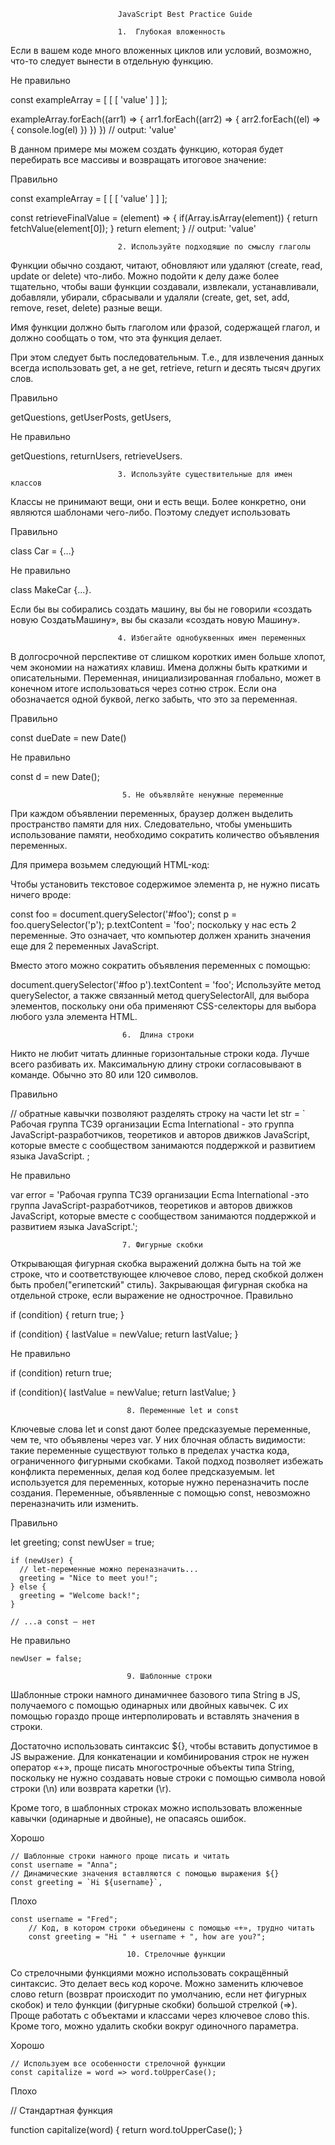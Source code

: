 
                            JavaScript Best Practice Guide

                            1.  Глубокая вложенность

Если в вашем коде много вложенных циклов или условий, возможно, что-то следует вынести в отдельную функцию.

Не правильно

  const exampleArray = [ [ [ 'value' ] ] ];

  exampleArray.forEach((arr1) => {
  arr1.forEach((arr2) => {
    arr2.forEach((el) => {
      console.log(el)
    })
  })
  })
  // output: 'value'

В данном примере мы можем создать функцию, которая будет перебирать все массивы и возвращать итоговое значение:

Правильно

  const exampleArray = [ [ [ 'value' ] ] ];

  const retrieveFinalValue = (element) => {
    if(Array.isArray(element)) {
      return fetchValue(element[0]);
    }
    return element;
  }
  // output: 'value'

                            2. Используйте подходящие по смыслу глаголы

Функции обычно создают, читают, обновляют или удаляют (create, read, update or delete) что-либо. Можно подойти к делу даже более тщательно, чтобы ваши функции создавали, извлекали, устанавливали, добавляли, убирали, сбрасывали и удаляли (create, get, set, add, remove, reset, delete) разные вещи.

Имя функции должно быть глаголом или фразой, содержащей глагол, и должно сообщать о том, что эта функция делает.

При этом следует быть последовательным. Т.е., для извлечения данных всегда использовать get, а не get, retrieve, return и десять тысяч других слов.

Правильно

  getQuestions, getUserPosts, getUsers,

Не правильно

  getQuestions, returnUsers, retrieveUsers.

                            3. Используйте существительные для имен классов

Классы не принимают вещи, они и есть вещи. Более конкретно, они являются шаблонами чего-либо. Поэтому следует использовать

Правильно

  class Car = {…}

Не правильно

  class MakeCar {...}.

Если бы вы собирались создать машину, вы бы не говорили «создать новую СоздатьМашину», вы бы сказали «создать новую Машину».

                            4. Избегайте однобуквенных имен переменных

В долгосрочной перспективе от слишком коротких имен больше хлопот, чем экономии на нажатиях клавиш.
Имена должны быть краткими и описательными. Переменная, инициализированная глобально, может в конечном итоге использоваться через сотню строк. Если она обозначается одной буквой, легко забыть, что это за переменная.

Правильно

  const dueDate = new Date()

Не правильно

  const d = new Date();

                             5. Не объявляйте ненужные переменные

При каждом объявлении переменных, браузер должен выделить пространство памяти для них. Следовательно, чтобы уменьшить использование памяти, необходимо сократить количество объявления переменных.

Для примера возьмем следующий HTML-код:

<div id='foo'>
  <p>

  </p>
</div>
Чтобы установить текстовое содержимое элемента p, не нужно писать ничего вроде:

const foo = document.querySelector('#foo');
const p = foo.querySelector('p');
p.textContent = 'foo';
поскольку у нас есть 2 переменные. Это означает, что компьютер должен хранить значения еще для 2 переменных JavaScript.

Вместо этого можно сократить объявления переменных с помощью:

document.querySelector('#foo p').textContent = 'foo';
Используйте метод querySelector, а также связанный метод querySelectorAll, для выбора элементов, поскольку они оба применяют CSS-селекторы для выбора любого узла элемента HTML.

                             6.  Длина строки

Никто не любит читать длинные горизонтальные строки кода. Лучше всего разбивать их.
Максимальную длину строки согласовывают в команде. Обычно это 80 или 120 символов.

Правильно

  // обратные кавычки  позволяют разделять строку на части
  let str = `
    Рабочая группа TC39 организации Ecma International -
    это группа JavaScript-разработчиков, теоретиков и авторов движков JavaScript,
    которые вместе с сообществом занимаются поддержкой и развитием языка JavaScript.
  ;

Не правильно

  var error = 'Рабочая группа TC39 организации Ecma International -это группа JavaScript-разработчиков, теоретиков и авторов движков JavaScript, которые вместе с сообществом занимаются поддержкой и развитием языка JavaScript.';

                             7. Фигурные скобки

Открывающая фигурная скобка выражений должна быть на той же строке, что и соответствующее ключевое слово, перед скобкой должен быть пробел("египетский" стиль). Закрывающая фигурная скобка на отдельной строке, если выражение не однострочное.
Правильно

  if (condition) {
  return true;
  }

  if (condition) {
  lastValue = newValue;
  return lastValue;
  }

Не правильно

  if (condition) return true;

  if (condition){ lastValue = newValue; return lastValue; }

                              8. Переменные let и const

Ключевые слова let и const дают более предсказуемые переменные, чем те, что объявлены через var.
У них блочная область видимости: такие переменные существуют только в пределах участка кода, ограниченного фигурными скобками. Такой подход позволяет избежать конфликта переменных, делая код более предсказуемым.
let используется для переменных, которые нужно переназначить после создания. Переменные, объявленные с помощью const, невозможно переназначить или изменить.

Правильно

  let greeting;
    const newUser = true;

    if (newUser) {
      // let-переменные можно переназначить...
      greeting = "Nice to meet you!";
    } else {
      greeting = "Welcome back!";
    }

    // ...а const — нет

Не правильно

    newUser = false;

                              9. Шаблонные строки

Шаблонные строки намного динамичнее базового типа String в JS, получаемого с помощью одинарных или двойных кавычек. С их помощью гораздо проще интерполировать и вставлять значения в строки.

Достаточно использовать синтаксис ${}, чтобы вставить допустимое в JS выражение. Для конкатенации и комбинирования строк не нужен оператор «+», проще писать многострочные объекты типа String, поскольку не нужно создавать новые строки с помощью символа новой строки (\n) или возврата каретки (\r).

Кроме того, в шаблонных строках можно использовать вложенные кавычки (одинарные и двойные), не опасаясь ошибок.

Хорошо

    // Шаблонные строки намного проще писать и читать
    const username = "Anna";
    // Динамические значения вставляются с помощью выражения ${}
    const greeting = `Hi ${username}`,

Плохо

    const username = "Fred";
        // Код, в котором строки объединены с помощью «+», трудно читать
        const greeting = "Hi " + username + ", how are you?";

                              10. Стрелочные функции

Со стрелочными функциями можно использовать сокращённый синтаксис. Это делает весь код короче. Можно заменить ключевое слово return (возврат происходит по умолчанию, если нет фигурных скобок) и тело функции (фигурные скобки) большой стрелкой (=>).
Проще работать с объектами и классами через ключевое слово this. Кроме того, можно удалить скобки вокруг одиночного параметра.

Хорошо

    // Используем все особенности стрелочной функции
    const capitalize = word => word.toUpperCase();

Плохо

   // Стандартная функция

   function capitalize(word) {
   return word.toUpperCase();
   }
